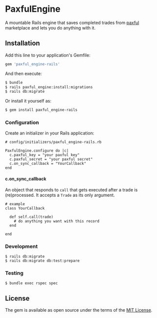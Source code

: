# PaxfulEngine

A mountable Rails engine that saves completed trades from [paxful](https://paxful.com/)
marketplace and lets you do anything with it.

## Installation

Add this line to your application's Gemfile:

```ruby
gem 'paxful_engine-rails'
```

And then execute:

```bash
$ bundle
$ rails paxful_engine:install:migrations
$ rails db:migrate
```

Or install it yourself as:
```bash
$ gem install paxful_engine-rails
```

### Configuration

Create an initializer in your Rails application:

```
# config/initializers/paxful_engine-rails.rb

PaxfulEngine.configure do |c|
  c.paxful_key = "your paxful key"
  c.paxful_secret = "your paxful secret"
  c.on_sync_callback = "YourCallback"
end
```

#### c.on_sync_callback

An object that responds to `call` that gets executed after a trade is (re)processed.
It accepts a `Trade` as its only argument.

```
# example
class YourCallback

  def self.call(trade)
    # do anything you want with this record
  end

end
```

### Development

```
$ rails db:migrate
$ rails db:migrate db:test:prepare
```

### Testing

```
$ bundle exec rspec spec
```

## License
The gem is available as open source under the terms of the [MIT License](https://opensource.org/licenses/MIT).

